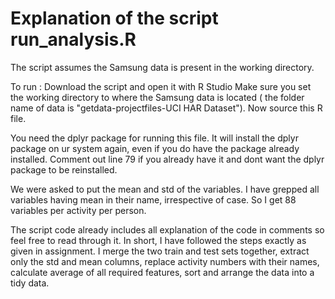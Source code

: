 Explanation of the script run_analysis.R
=========================================

The script assumes the Samsung data is present in the working directory.

To run :
Download the script and open it with R Studio
Make sure you set the working directory to where the Samsung data is located ( the folder name of data is "getdata-projectfiles-UCI HAR Dataset").
Now source this R file. 

You need the dplyr package for running this file. It will install the dplyr package on ur system again, even if you do have the package already installed. Comment out line 79 if you already have it and dont want the dplyr package to be reinstalled.

We were asked to put the mean and std of the variables. I have grepped all variables having mean in their name, irrespective of case. So I get 88 variables per activity per person.


The script code already includes all explanation of the code in comments so feel free to read through it. In short, I have followed the steps exactly as given in assignment. I merge the two train and test sets together, extract only the std and mean columns, replace activity numbers with their names, calculate average of all required features, sort and arrange the data into a tidy data. 

